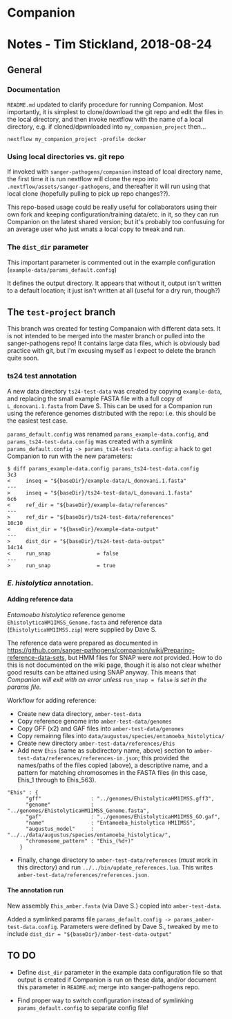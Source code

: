 #  Companion

# Notes - Tim Stickland, 2018-08-24

## General

### Documentation

`README.md` updated to clarify procedure for running Companion.   Most importantly, it is simplest to
clone/download the git repo and edit the files in the local directory, and then invoke nextflow with
the name of a local directory, e.g. if cloned/dpwnloaded into `my_companion_project` then...
```
nextflow my_companion_project -profile docker
```

### Using local directories vs. git repo

If invoked with `sanger-pathogens/companion` instead of lcoal directory name, the first time
it is run nextflow will clone the repo into `.nextflow/assets/sanger-pathogens`, and thereafter
it will run using that local clone (hopefully pulling to pick up repo changes??).

This repo-based usage could be really useful for collaborators using their own fork and keeping
configuration/training data/etc. in it, so they can run Companion on the latest shared version; but
it's probably too confusuing for an average user who just wnats a local copy to tweak and run.

### The `dist_dir` parameter

This important parameter is commented out in the example configuration (`example-data/params_default.config`)

It defines the output directory.  It appears that without it, output isn't written to a default location;
it just isn't written at all (useful for a dry run, though?)


## The `test-project` branch

This branch was created for testing Companaion with different data sets.  It is not intended to be
merged into the master branch or pulled into the sanger-pathogens repo!  It contains large data files,
which is obviously bad practice with git, but I'm excusing myself as I expect to delete the branch
quite soon.

### ts24 test annotation

A new data directory `ts24-test-data` was created by copying `example-data`, and replacing the
small example FASTA file with a full copy of `L_donovani.1.fasta` from Dave S.  This can be used for
a Companion run using the reference genomes distributed with the repo:  i.e. this should be the easiest
test case.

`params_default.config` was renamed `params_example-data.config`, and `params_ts24-test-data.config`
was created with a symlink `params_default.config -> params_ts24-test-data.config`: a hack to get
Companion to run with the new parameters:
```
$ diff params_example-data.config params_ts24-test-data.config
3c3
<     inseq = "${baseDir}/example-data/L_donovani.1.fasta"
---
>     inseq = "${baseDir}/ts24-test-data/L_donovani.1.fasta"
6c6
<     ref_dir = "${baseDir}/example-data/references"
---
>     ref_dir = "${baseDir}/ts24-test-data/references"
10c10
<     dist_dir = "${baseDir}/example-data-output"
---
>     dist_dir = "${baseDir}/ts24-test-data-output"
14c14
<     run_snap               = false
---
>     run_snap               = true
```

###  _E. histolytica_ annotation.

#### Adding reference data


_Entamoeba histolytica_ reference genome `EhistolyticaHM1IMSS_Genome.fasta` 
and reference data (`EhistolyticaHM1IMSS.zip`) were supplied by Dave S. 

The reference data were prepared as documented in
https://github.com/sanger-pathogens/companion/wiki/Preparing-reference-data-sets, but HMM files for
SNAP were _not_ provided.  How to do this is not documented on the wiki page, though it is also not
clear whether good results can be attained using SNAP anyway.  This means that
_Companion will exit with an error unless_ `run_snap = false` _is set in the params file._

Workflow for adding reference:

- Create new data directory, `amber-test-data`
- Copy reference genome into `amber-test-data/genomes`
- Copy GFF (x2) and GAF files into `amber-test-data/genomes`
- Copy remainng files into `data/augustus/species/entamoeba_histolytica/`
- Create new directory `amber-test-data/references/Ehis`
- Add new `Ehis` (same as subdirectory name, above) section to `amber-test-data/references/references-in.json`;
this provided the names/paths of the files copied (above), a descriptive name, and
a pattern for matching chromosomes in the FASTA files (in this case, Ehis_1 through to Ehis_563).
```
"Ehis" : {
      "gff"                : "../genomes/EhistolyticaHM1IMSS.gff3",
      "genome"             : "../genomes/EhistolyticaHM1IMSS_Genome.fasta",
      "gaf"                : "../genomes/EhistolyticaHM1IMSS_GO.gaf",
      "name"               : "Entamoeba_histolytica HM1IMSS",
      "augustus_model"     : "../../data/augustus/species/entamoeba_histolytica/",
      "chromosome_pattern" : "Ehis_(%d+)"
    }
```
- Finally, change directory to `amber-test-data/references` (_must_ work in this directory)
and run `../../bin/update_references.lua`.  This writes `amber-test-data/references/references.json`.

#### The annotation run

New assembly `Ehis_amber.fasta` (via Dave S.) copied into `amber-test-data`.

Added a symlinked params file `params_default.config -> params_amber-test-data.config`.
Parameters were defined by Dave S., tweaked by me to include `dist_dir = "${baseDir}/amber-test-data-output"`


## TO DO

- Define `dist_dir` parameter in the example data configuration file so that output is created if Companion is
run on these data, and/or document this parameter in `README.md`; merge into sanger-pathogens repo.

- Find proper way to switch configuration instead of symlinking `params_default.config` to separate config file! 
